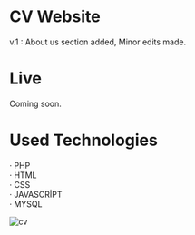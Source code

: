 # CV Website

v.1 : About us section added, Minor edits made.

# Live

Coming soon.

# Used Technologies

· PHP<br>
· HTML<br>
· CSS<br>
· JAVASCRİPT<br>
· MYSQL<br>

![cv](https://user-images.githubusercontent.com/40199261/124458736-0265f000-dd96-11eb-9e2e-f18b4d2d4228.png)

